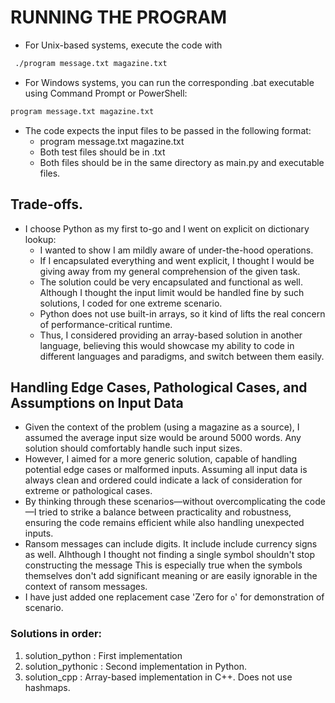 # RUNNING THE PROGRAM

* For Unix-based systems, execute the code with
```bash
 ./program message.txt magazine.txt
 ```
* For Windows systems, you can run the corresponding .bat executable using Command Prompt or PowerShell:

 ```bash
 program message.txt magazine.txt
 ```

* The code expects the input files to be passed in the following format:
    * program message.txt magazine.txt
    * Both test files should be in .txt 
    * Both files should be in the same directory as main.py and executable files.

## Trade-offs.

* I choose Python as my first to-go and I went on explicit on dictionary lookup:
    * I wanted to show I am mildly aware of under-the-hood operations.
    * If I encapsulated everything and went explicit, I thought I would be giving away from my general comprehension of the given task.
    * The solution could be very encapsulated and functional as well. Although I thought the input limit would be handled fine by such solutions, I coded for one extreme scenario.
    * Python does not use built-in arrays, so it kind of lifts the real concern of performance-critical runtime.
    * Thus, I considered providing an array-based solution in another language, believing this would showcase my ability to code in different languages and paradigms, and switch between them easily.


## Handling Edge Cases, Pathological Cases, and Assumptions on Input Data

* Given the context of the problem (using a magazine as a source), I assumed the average input size would be around 5000 words. Any solution should comfortably handle such input sizes.
* However, I aimed for a more generic solution, capable of handling potential edge cases or malformed inputs. Assuming all input data is always clean and ordered could indicate a lack of consideration for extreme or pathological cases.
* By thinking through these scenarios—without overcomplicating the code—I tried to strike a balance between practicality and robustness, ensuring the code remains efficient while also handling unexpected inputs. 
* Ransom messages can include digits. It include include currency signs as well. Alhthough I thought not finding a single symbol shouldn't stop constructing the message This is especially true when the symbols themselves don't add significant meaning or are easily ignorable in the context of ransom messages.
* I have just added one replacement case 'Zero for `o`' for demonstration of scenario.


### Solutions in order:

1. solution_python : First implementation
2. solution_pythonic : Second implementation in Python.
3. solution_cpp : Array-based implementation in C++. Does not use hashmaps.